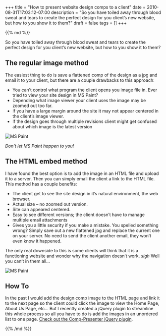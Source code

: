 +++
title = "How to present website design comps to a client"
date = 2010-08-31T17:03:12-07:00
description = "So you have toiled away through blood sweat and tears to create the perfect design for you client’s new website, but how to you show it to them?"
draft = false
tags = []
+++

<div class="article__column markdown">
{{% md %}}

<p class="page-intro__description">So you have toiled away through blood sweat and tears to create the perfect design for you client’s new website, but how to you show it to them?</p>

## The regular image method

The easiest thing to do is save a flattened comp of the design as a jpg and email it to your client, but there are a couple drawbacks to this approach:

- You can’t control what program the client opens you image file in. Ever tried to view your site design in MS Paint?
- Depending what image viewer your client uses the image may be zoomed out too far.
- If you have a large margin around the site it may not appear centered in the client’s image viewer.
- If the design goes through multiple revisions client might get confused about which image is the latest version

<img src="/files/how-to-present/ms-paint.jpg" alt="MS Paint" class="img-max-width">

*Don't let MS Paint happen to you!*

## The HTML embed method

I have found the best option is to add the image in an HTML file and upload it to a server. Then you can simply email the client a link to the HTML file. This method has a couple benefits:

- The client get to see the site design in it’s natural environment, the web browser.
- Actual size – no zoomed out version.
- Site can appeared centered.
- Easy to see different versions; the client doesn’t have to manage multiple email attachments
- Gives you a little security if you make a mistake. You spelled something wrong? Simply save out a new flattened jpg and replace the current one on your server. No need to send the client another email, they won’t even know it happened.

The only real downside to this is some clients will think that it is a functioning website and wonder why the navigation doesn’t work. *sigh* Well you can’t in them all…

<img src="/files/how-to-present/firefox.jpg" alt="MS Paint" class="img-max-width">

## How To

In the past I would add the design comp image to the HTML page and link it to the next page so the client could click the image to view the Home Page, About Us Page, etc… But I recently created a jQuery plugin to streamline this whole process so all you have to do is add the images in an unordered list to one page. [Check out the Comp-Presenter jQuery plugin](/articles/comp-presenter-jquery-plugin).

{{% /md %}}
</div>
